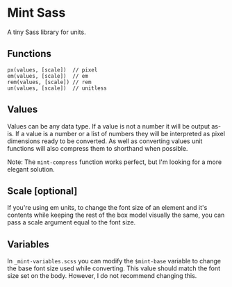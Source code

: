 Mint Sass
=========

A tiny Sass library for units.

## Functions
```
px(values, [scale])  // pixel
em(values, [scale])  // em
rem(values, [scale]) // rem
un(values, [scale])  // unitless
```

## Values
Values can be any data type. If a value is not a number it will be output as-is. If a value is a number or a list of numbers they will be interpreted as pixel dimensions ready to be converted. As well as converting values unit functions will also compress them to shorthand when possible.

Note: The `mint-compress` function works perfect, but I'm looking for a more elegant solution.

## Scale [optional]
If you're using em units, to change the font size of an element and it's contents while keeping the rest of the box model visually the same, you can pass a scale argument equal to the font size.

## Variables
In `_mint-variables.scss` you can modify the `$mint-base` variable to change the base font size used while converting. This value should match the font size set on the body. However, I do not recommend changing this.
